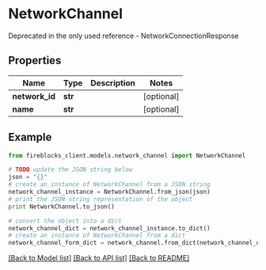 # NetworkChannel

Deprecated in the only used reference - NetworkConnectionResponse

## Properties

Name | Type | Description | Notes
------------ | ------------- | ------------- | -------------
**network_id** | **str** |  | [optional] 
**name** | **str** |  | [optional] 

## Example

```python
from fireblocks_client.models.network_channel import NetworkChannel

# TODO update the JSON string below
json = "{}"
# create an instance of NetworkChannel from a JSON string
network_channel_instance = NetworkChannel.from_json(json)
# print the JSON string representation of the object
print NetworkChannel.to_json()

# convert the object into a dict
network_channel_dict = network_channel_instance.to_dict()
# create an instance of NetworkChannel from a dict
network_channel_form_dict = network_channel.from_dict(network_channel_dict)
```
[[Back to Model list]](../README.md#documentation-for-models) [[Back to API list]](../README.md#documentation-for-api-endpoints) [[Back to README]](../README.md)


